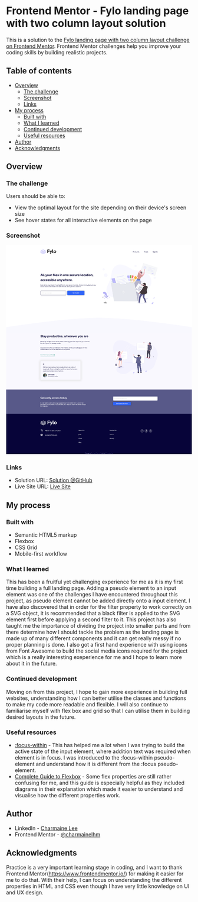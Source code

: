 # Frontend Mentor - Fylo landing page with two column layout solution

This is a solution to the [Fylo landing page with two column layout challenge on Frontend Mentor](https://www.frontendmentor.io/challenges/fylo-landing-page-with-two-column-layout-5ca5ef041e82137ec91a50f5). Frontend Mentor challenges help you improve your coding skills by building realistic projects.

## Table of contents

- [Overview](#overview)
  - [The challenge](#the-challenge)
  - [Screenshot](#screenshot)
  - [Links](#links)
- [My process](#my-process)
  - [Built with](#built-with)
  - [What I learned](#what-i-learned)
  - [Continued development](#continued-development)
  - [Useful resources](#useful-resources)
- [Author](#author)
- [Acknowledgments](#acknowledgments)

## Overview

### The challenge

Users should be able to:

- View the optimal layout for the site depending on their device's screen size
- See hover states for all interactive elements on the page

### Screenshot

![Desktop version](./images/screenshot-desktop.png)

### Links

- Solution URL: [Solution @GitHub](https://github.com/charmainelhm/frontend-mentor-fylo-landing-page)
- Live Site URL: [Live Site](https://xenodochial-poitras-2e8079.netlify.app/)

## My process

### Built with

- Semantic HTML5 markup
- Flexbox
- CSS Grid
- Mobile-first workflow

### What I learned

This has been a fruitful yet challenging experience for me as it is my first time building a full landing page. Adding a pseudo element to an input element was one of the challenges I have encountered throughout this project, as pseudo element cannot be added directly onto a input element. I have also discovered that in order for the filter property to work correctly on a SVG object, it is recommended that a black filter is applied to the SVG element first before applying a second filter to it. This project has also taught me the importance of dividing the project into smaller parts and from there determine how I should tackle the problem as the landing page is made up of many different components and it can get really messy if no proper planning is done. I also got a first hand experience with using icons from Font Awesome to build the social media icons required for the project which is a really interesting exeperience for me and I hope to learn more about it in the future.

### Continued development

Moving on from this project, I hope to gain more experience in building full websites, understanding how I can better utilise the classes and functions to make my code more readable and flexible. I will also continue to familiarise myself with flex box and grid so that I can utilise them in building desired layouts in the future.

### Useful resources

- [:focus-within](https://css-tricks.com/almanac/selectors/f/focus-within/) - This has helped me a lot when I was trying to build the active state of the input element, where addition text was required when element is in focus. I was introduced to the :focus-within pseudo-element and understand how it is different from the :focus pseudo-element.
- [Complete Guide to Flexbox](https://css-tricks.com/snippets/css/a-guide-to-flexbox/) - Some flex properties are still rather confusing for me, and this guide is especially helpful as they included diagrams in their explanation which made it easier to understand and visualise how the different properties work.

## Author

- LinkedIn - [Charmaine Lee](https://www.linkedin.com/in/charmainelee-huimin/)
- Frontend Mentor - [@charmainelhm](https://www.frontendmentor.io/profile/charmainelhm)

## Acknowledgments

Practice is a very important learning stage in coding, and I want to thank Frontend Mentor(https://www.frontendmentor.io/) for making it easier for me to do that. With their help, I can focus on understanding the different properties in HTML and CSS even though I have very little knowledge on UI and UX design.
